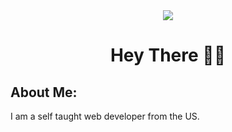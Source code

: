<div id="header" align="center">
   <img src="https://pbs.twimg.com/profile_banners/1506757517472407563/1657841606/1500x500">
     <h1>Hey There 👋🏼</h1>
</div>
<h2>About Me:</h2>
I am a self taught web developer from the US.
